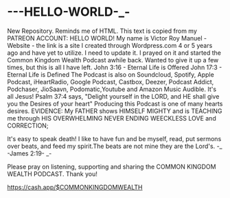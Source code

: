 # ---HELLO-WORLD-_-
New Repository. Reminds me of HTML. This text is copied from my PATREON ACCOUNT: HELLO WORLD! 
My name is Victor Roy Manuel - Website - the link is a site I created through Wordpress.com 4 or 5 years ago and have yet to utilize. I need to update it.
I prayed on it and started the Common Kingdom Wealth Podcast awhile back. Wanted to give it up a few times, but this is all I have left. John 3:16 - Eternal Life is Offered John 17:3 - Eternal Life is Defined The Podcast is also on Soundcloud, Spotify, Apple Podcast, iHeartRadio, Google Podcast, Castbox, Deezer, Podcast Addict, Podchaser, JioSaavn, Podomatic,Youtube and Amazon Music Audible. It's all Jesus!
Psalm 37:4 says, "Delight yourself in the LORD, and HE shall give you the Desires of your heart"
Producing this Podcast is one of many hearts desires. 
EVIDENCE: My FATHER shows HIMSELF MIGHTY  and is TEACHING me through HIS  OVERWHELMING NEVER ENDING WEECKLESS LOVE and CORRECTION; 

It's easy to speak death! I like to have fun and be myself, read, put sermons over beats, and feed my spirit.The beats are not mine they are the Lord's. -_ -James 2:19- _-

Please pray on listening, supporting and sharing the
COMMON KINGDOM WEALTH PODCAST. 
Thank you! 

https://cash.app/$COMMONKINGDOMWEALTH
